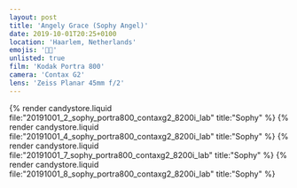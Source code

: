 ```yaml
---
layout: post
title: 'Angely Grace (Sophy Angel)'
date: 2019-10-01T20:25+0100
location: 'Haarlem, Netherlands'
emojis: '🔞🔞'
unlisted: true
film: 'Kodak Portra 800'
camera: 'Contax G2'
lens: 'Zeiss Planar 45mm f/2'
---
```


{% render candystore.liquid file:"20191001_2_sophy_portra800_contaxg2_8200i_lab" title:"Sophy" %}
{% render candystore.liquid file:"20191001_4_sophy_portra800_contaxg2_8200i_lab" title:"Sophy" %}
{% render candystore.liquid file:"20191001_7_sophy_portra800_contaxg2_8200i_lab" title:"Sophy" %}
{% render candystore.liquid file:"20191001_8_sophy_portra800_contaxg2_8200i_lab" title:"Sophy" %}
